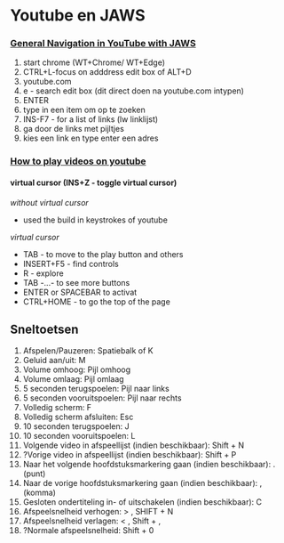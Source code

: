 
# Youtube en JAWS


### [General Navigation in YouTube with JAWS](https://www.youtube.com/watch?v=oMzXAV0ZEsE)

1. start chrome (WT+Chrome/ WT+Edge)
1. CTRL+L-focus on adddress edit box of ALT+D
1. youtube.com
1. e - search edit box (dit direct doen na youtube.com intypen)
2. ENTER 
2. type in een item om op te zoeken
1. INS-F7 - for a list of links (lw linklijst)  
1. ga door de links met pijltjes  
1. kies een link en type enter een adres

### [How to play videos on youtube](https://www.youtube.com/watch?v=jqvxKLbp6CI)  

#### **virtual cursor** (INS+Z - toggle virtual cursor)

*without virtual cursor*

* used the build in keystrokes of youtube

*virtual cursor* 

* TAB - to move to the play button and others
* INSERT+F5 - find controls
* R - explore
* TAB -...- to see more buttons
* ENTER or SPACEBAR to activat
* CTRL+HOME - to go the top of the page

## Sneltoetsen
1. Afspelen/Pauzeren: Spatiebalk of K
2. Geluid aan/uit: M
3. Volume omhoog: Pijl omhoog
4. Volume omlaag: Pijl omlaag
5. 5 seconden terugspoelen: Pijl naar links
6. 5 seconden vooruitspoelen: Pijl naar rechts
7. Volledig scherm: F
8. Volledig scherm afsluiten: Esc
9. 10 seconden terugspoelen: J
10. 10 seconden vooruitspoelen: L
11. Volgende video in afspeellijst (indien beschikbaar): Shift + N
12. ?Vorige video in afspeellijst (indien beschikbaar): Shift + P
15. Naar het volgende hoofdstuksmarkering gaan (indien beschikbaar): . (punt)
16. Naar de vorige hoofdstuksmarkering gaan (indien beschikbaar): , (komma)
17. Gesloten ondertiteling in- of uitschakelen (indien beschikbaar): C
18. Afspeelsnelheid verhogen: > , SHIFT + N
19. Afspeelsnelheid verlagen: < , Shift + ,
20. ?Normale afspeelsnelheid: Shift + 0
